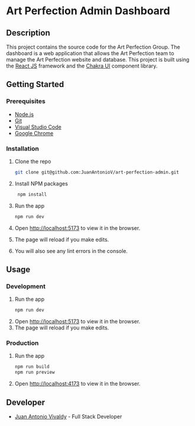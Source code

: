 # Art Perfection Admin Dashboard

## Description

This project contains the source code for the Art Perfection Group. The dashboard is a web
application that allows the Art Perfection team to manage the Art Perfection website and
database. This project is built using the [React JS](https://reactjs.org/) framework and
the [Chakra UI](https://chakra-ui.com/) component library.

## Getting Started

### Prerequisites

- [Node.js](https://nodejs.org/en/)
- [Git](https://git-scm.com/)
- [Visual Studio Code](https://code.visualstudio.com/)
- [Google Chrome](https://www.google.com/chrome/)

### Installation

1. Clone the repo
   ```sh
   git clone git@github.com:JuanAntonioV/art-perfection-admin.git
   ```

2. Install NPM packages
   ```sh
    npm install
    ```

3. Run the app
    ```sh
    npm run dev
    ```
4. Open [http://localhost:5173](http://localhost:5173) to view it in the browser.
5. The page will reload if you make edits.
6. You will also see any lint errors in the console.

## Usage

### Development

1. Run the app
   ```sh
   npm run dev
   ```
2. Open [http://localhost:5173](http://localhost:5173) to view it in the browser.
3. The page will reload if you make edits.

### Production

1. Run the app
   ```sh
   npm run build
   npm run preview
   ```

2. Open [http://localhost:4173](http://localhost:4173) to view it in the browser.

## Developer

- [Juan Antonio Vivaldy](https://github.com/JuanAntonioV) - Full Stack Developer